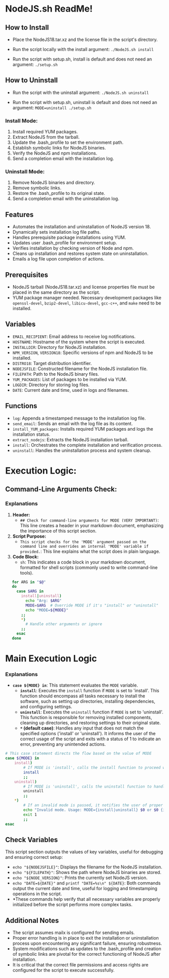 # NodeJS.sh ReadMe!
## How to Install

- Place the NodeJS18.tar.xz and the license file in the script's directory.
- Run the script locally with the install argument:
    `./NodeJS.sh install`

- Run the script with setup.sh, install is default and does not need an argument:
    `./setup.sh`

## How to Uninstall

- Run the script with the uninstall argument:
    `./NodeJS.sh uninstall`

- Run the script with setup.sh, uninstall is default and does not need an argument:
    `MODE=uninstall ./setup.sh`

### Install Mode:
1. Install required YUM packages.
2. Extract NodeJS from the tarball.
3. Update the .bash_profile to set the environment path.
4. Establish symbolic links for NodeJS binaries.
5. Verify the NodeJS and npm installations.
6. Send a completion email with the installation log.

### Uninstall Mode:
1. Remove NodeJS binaries and directory.
2. Remove symbolic links.
3. Restore the .bash_profile to its original state.
4. Send a completion email with the uninstallation log.

## Features
- Automates the installation and uninstallation of NodeJS version 18.
- Dynamically sets installation log file paths.
- Handles prerequisite package installations using YUM.
- Updates user .bash_profile for environment setup.
- Verifies installation by checking version of Node and npm.
- Cleans up installation and restores system state on uninstallation.
- Emails a log file upon completion of actions.

## Prerequisites

- NodeJS tarball (NodeJS18.tar.xz) and license properties file must be placed in the same directory as the script.
- YUM package manager needed. Necessary development packages like `openssl-devel`, `bzip2-devel`, `libicu-devel`, `gcc-c++`, and `make` need to be installed.

## Variables

- `EMAIL_RECIPIENT`: Email address to receive log notifications.
- `HOSTNAME`: Hostname of the system where the script is executed.
- `INSTALLDIR`: Directory for NodeJS installation.
- `NPM_VERSION`, `VERSION18`: Specific versions of npm and NodeJS to be installed.
- `DISTRO18`: Target distribution identifier.
- `NODEJSFILE`: Constructed filename for the NodeJS installation file.
- `FILEPATH`: Path to the NodeJS binary files.
- `YUM_PACKAGES`: List of packages to be installed via YUM.
- `LOGDIR`: Directory for storing log files.
- `DATE`: Current date and time, used in logs and filenames.

## Functions

- `log`: Appends a timestamped message to the installation log file.
- `send_email`: Sends an email with the log file as its content.
- `install_YUM_packages`: Installs required YUM packages and logs the installation status.
- `extract_nodejs`: Extracts the NodeJS installation tarball.
- `install`: Orchestrates the complete installation and verification process.
- `uninstall`: Handles the uninstallation process and system cleanup.

# Execution Logic:
## Command-Line Arguments Check:
### Explanations
1. **Header:**
   - `## Check for command-line arguments for MODE (VERY IMPORTANT)`: This line creates a header in your markdown document, emphasizing the importance of this script section.
2. **Script Purpose:**
   - `This script checks for the 'MODE' argument passed on the command line and overrides an internal 'MODE' variable if provided.`: This line explains what the script does in plain language.
3. **Code Block:**
   - `sh`: This indicates a code block in your markdown document, formatted for shell scripts (commonly used to write command-line tools).
```bash
   for ARG in "$@"
   do
     case $ARG in
       install|uninstall)
         echo "Arg: $ARG"
         MODE=$ARG  # Override MODE if it's "install" or "uninstall"
         echo "MODE=${MODE}"
       ;;
       *)
         # Handle other arguments or ignore
       ;;
     esac
   done
```
# Main Execution Logic
### Explanations
- **`case ${MODE} in`**: This statement evaluates the `MODE` variable.
    - **`install`**: Executes the `install` function if `MODE` is set to 'install'. This function should encompass all tasks necessary to install the software, such as setting up directories, installing dependencies, and configuring settings.
    - **`uninstall`**: Executes the `uninstall` function if `MODE` is set to 'uninstall'. This function is responsible for removing installed components, cleaning up directories, and restoring settings to their original state.
    - **`*` (default case)**: Handles any input that does not match the specified options ('install' or 'uninstall'). It informs the user of the correct usage of the script and exits with a status of 1 to indicate an error, preventing any unintended actions.

```bash
# This case statement directs the flow based on the value of MODE
case ${MODE} in
    install)
        # If MODE is 'install', calls the install function to proceed with installation
        install
        ;;
    uninstall)
        # If MODE is 'uninstall', calls the uninstall function to handle uninstallation
        uninstall
        ;;
    *)
        # If an invalid mode is passed, it notifies the user of proper usage and exits
        echo "Invalid mode. Usage: MODE={install|uninstall} $0 or $0 {install|uninstall}"
        exit 1
        ;;
esac
```
## Check Variables
This script section outputs the values of key variables, useful for debugging and ensuring correct setup:
- `echo "${NODEJSFILE}"`: Displays the filename for the NodeJS installation.
- `echo "${FILEPATH}"`: Shows the path where NodeJS binaries are stored.
- `echo "${NODE_VERSION}"`: Prints the currently set NodeJS version.
- `echo "DATE=${DATE}"` and `printf "DATE=%s\n" ${DATE}`: Both commands output the current date and time, useful for logging and timestamping operations in the script.
- *These commands help verify that all necessary variables are properly initialized before the script performs more complex tasks.
## Additional Notes
- The script assumes mailx is configured for sending emails.
- Proper error handling is in place to exit the installation or uninstallation process upon encountering any significant failure, ensuring robustness.
- System modifications such as updates to the .bash_profile and creation of symbolic links are pivotal for the correct functioning of NodeJS after installation.
- It is critical that the correct file permissions and access rights are configured for the script to execute successfully.